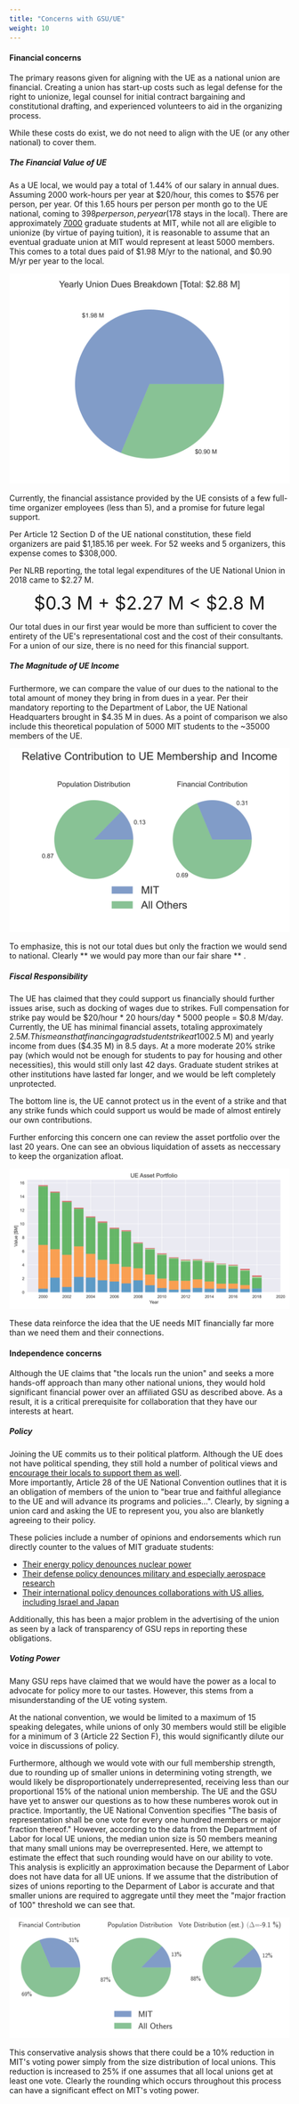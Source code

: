 ```yaml
---
title: "Concerns with GSU/UE"
weight: 10
---
```


#### Financial concerns
The primary reasons given for aligning with the UE as a national union are financial. 
Creating a union has start-up costs such as legal defense for the right to unionize, legal counsel for initial contract bargaining and constitutional drafting, and experienced volunteers to aid in the organizing process.   

While these costs do exist, we do not need to align with the UE (or any other national) to cover them.  

##### The Financial Value of UE
As a UE local, we would pay a total of 1.44% of our salary in annual dues.
Assuming 2000 work-hours per year at $20/hour, this comes to $576 per person, per year.
Of this 1.65 hours per person per month go to the UE national, coming to $398 per person, per year ($178 stays in the local).
There are approximately [7000](https://web.mit.edu/facts/enrollment.html) graduate students at MIT, while not all are eligible to unionize (by virtue of paying tuition), it is reasonable to assume that an eventual graduate union at MIT would represent at least 5000 members.
This comes to a total dues paid of $1.98 M/yr to the national, and $0.90 M/yr per year to the local.  

![dues_breakdown](/dues_breakdown.svg)

Currently, the financial assistance provided by the UE consists of a few full-time organizer employees (less than 5), and a promise for future legal support.  

Per Article 12 Section D of the UE national constitution, these field organizers are paid $1,185.16 per week. For 52 weeks and 5 organizers, this expense comes to $308,000. 

Per NLRB reporting, the total legal expenditures of the UE National Union in 2018 came to $2.27 M. 
<p style="text-align: center;">
<span style="font-size:xx-large;"> $0.3 M + $2.27 M < $2.8 M </span>
</p>

Our total dues in our first year would be more than sufficient to cover the entirety of the UE's representational cost and the cost of their consultants.
For a union of our size, there is no need for this financial support.

##### The Magnitude of UE Income
Furthermore, we can compare the value of our dues to the national to the total amount of money they bring in from dues in a year.
Per their mandatory reporting to the Department of Labor, the UE National Headquarters brought in $4.35 M in dues.
As a point of comparison we also include this theoretical population of 5000 MIT students to the ~35000 members of the UE.  


![relative_contribution](relative_contribution.svg)

To emphasize, this is not our total dues but only the fraction we would send to national.
Clearly ** we would pay more than our fair share ** .

##### Fiscal Responsibility
The UE has claimed that they could support us financially should further issues arise, such as docking of wages due to strikes.
Full compensation for strike pay would be $20/hour * 20 hours/day * 5000 people = $0.8 M/day.
Currently, the UE has minimal financial assets, totaling approximately $2.5 M.
This means that financing a grad student strike at 100% strike pay would exhaust all available assets ($2.5 M) and yearly income from dues ($4.35 M) in 8.5 days.
At a more moderate 20% strike pay (which would not be enough for students to pay for housing and other necessities), this would still only last 42 days.
Graduate student strikes at other institutions have lasted far longer, and we would be left completely unprotected.

The bottom line is, the UE cannot protect us in the event of a strike and that any strike funds which could support us would be made of almost entirely our own contributions.

Further enforcing this concern one can review the asset portfolio over the last 20 years.
One can see an obvious liquidation of assets as neccessary to keep the organization afloat.  

![asset_portfolio](asset_portfolio.svg)

These data reinforce the idea that the UE needs MIT financially far more than we need them and their connections.

#### Independence concerns
Although the UE claims that "the locals run the union" and seeks a more hands-off approach than many other national unions, they would hold significant financial power over an affiliated GSU as described above.
As a result, it is a critical prerequisite for collaboration that they have our interests at heart.


##### Policy
Joining the UE commits us to their political platform.
Although the UE does not have political spending, they still hold a number of political views and [encourage their locals to support them as well](https://www.ueunion.org/ue-policy).  
More importantly, Article 28 of the UE National Convention outlines that it is an obligation of members of the union to "bear true and faithful allegiance to the UE and will advance its programs and policies...".
Clearly, by signing a union card and asking the UE to represent you, you also are blanketly agreeing to their policy.  


These policies include a number of opinions and endorsements which run directly counter to the values of MIT graduate students:
- [Their energy policy denounces nuclear power](https://www.ueunion.org/ue-policy/a-green-new-deal-for-people-and-the-planet)
- [Their defense policy denounces military and especially aerospace research](https://www.ueunion.org/ue-policy/for-peace-jobs-and-a-pro-worker-foreign-policy)
- [Their international policy denounces collaborations with US allies, including Israel and Japan](https://www.ueunion.org/ue-policy/for-peace-jobs-and-a-pro-worker-foreign-policy)


Additionally, this has been a major problem in the advertising of the union as seen by a lack of transparency of GSU reps in reporting these obligations. 

##### Voting Power
Many GSU reps have claimed that we would have the power as a local to advocate for policy more to our tastes.
However, this stems from a misunderstanding of the UE voting system.  

At the national convention, we would be limited to a maximum of 15 speaking delegates, while unions of only 30 members would still be eligible for a minimum of 3 (Article 22 Section F), this would significantly dilute our voice in discussions of policy.  

Furthermore, although we would vote with our full membership strength, due to rounding up of smaller unions in determining voting strength, we would likely be disproportionately underrepresented, receiving less than our proportional 15% of the national union membership.
The UE and the GSU have yet to answer our questions as to how these numberes worok out in practice. Importantly, the UE National Convention specifies "The basis of representation shall be one vote for every one hundred members or major fraction thereof."
However, according to the data from the Department of Labor for local UE unions, the median union size is 50 members meaning that many small unions may be overrepresented.
Here, we attempt to estimate the effect that such rounding would have on our ability to vote.
This analysis is explicitly an approximation because the Deparment of Labor does not have data for all UE unions.
If we assume that the distribution of sizes of unions reporting to the Deparment of Labor is accurate and that smaller unions are required to aggregate until they meet the "major fraction of 100" threshold we can see that.

![vote_distribution](vote.svg)

This conservative analysis shows that there could be a 10% reduction in MIT's voting power simply from the size distribution of local unions.
This reduction is increased to 25% if one assumes that all local unions get at least one vote.
Clearly the rounding which occurs throughout this process can have a significant effect on MIT's voting power.
